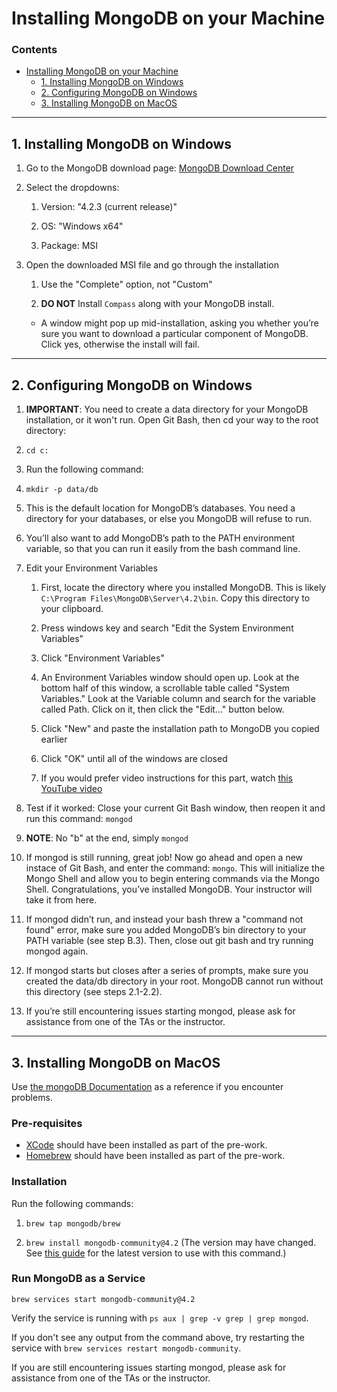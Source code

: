# Installing MongoDB on your Machine

### Contents

- [Installing MongoDB on your Machine](#installing-mongodb-on-your-machine)
  - [1. Installing MongoDB on Windows](#1-installing-mongodb-on-windows)
  - [2. Configuring MongoDB on Windows](#2-configuring-mongodb-on-windows)
  - [3. Installing MongoDB on MacOS](#3-installing-mongodb-on-macos)

---

## 1. Installing MongoDB on Windows

1. Go to the MongoDB download page: <a href="https://www.mongodb.com/download-center/community" target="_blank">MongoDB Download Center</a>

1. Select the dropdowns:

   1. Version: "4.2.3 (current release)"

   1. OS: "Windows x64"

   1. Package: MSI

1. Open the downloaded MSI file and go through the installation

   1. Use the "Complete" option, not "Custom"

   1. **DO NOT** Install `Compass` along with your MongoDB install.

   - A window might pop up mid-installation, asking you whether you’re sure you want to download a particular component of MongoDB. Click yes, otherwise the install will fail.

---

## 2. Configuring MongoDB on Windows

1. **IMPORTANT**: You need to create a data directory for your MongoDB installation, or it won't run. Open Git Bash, then cd your way to the root directory:

2. `cd c:`

3. Run the following command:

4. `mkdir -p data/db`

5. This is the default location for MongoDB’s databases. You need a directory for your databases, or else you MongoDB will refuse to run.

6. You’ll also want to add MongoDB’s path to the PATH environment variable, so that you can run it easily from the bash command line.

7. Edit your Environment Variables

   1. First, locate the directory where you installed MongoDB. This is likely `C:\Program Files\MongoDB\Server\4.2\bin`. Copy this directory to your clipboard.

   1. Press windows key and search "Edit the System Environment Variables"

   1. Click "Environment Variables"

   1. An Environment Variables window should open up. Look at the bottom half of this window, a scrollable table called "System Variables." Look at the Variable column and search for the variable called Path. Click on it, then click the "Edit…" button below.

   1. Click "New" and paste the installation path to MongoDB you copied earlier

   1. Click "OK" until all of the windows are closed

   1. If you would prefer video instructions for this part, watch
      [this YouTube video](https://www.youtube.com/watch?v=sBdaRlgb4N8&feature=youtu.be&t=120)

8. Test if it worked: Close your current Git Bash window, then reopen it and run this command: `mongod`

9. **NOTE**: No "b" at the end, simply `mongod`

10. If mongod is still running, great job! Now go ahead and open a new instace of Git Bash, and enter the command: `mongo`. This will initialize the Mongo Shell and allow you to begin entering commands via the Mongo Shell. Congratulations, you’ve installed MongoDB. Your instructor will take it from here.

11. If mongod didn’t run, and instead your bash threw a "command not found" error, make sure you added MongoDB’s bin directory to your PATH variable (see step B.3). Then, close out git bash and try running mongod again.

12. If mongod starts but closes after a series of prompts, make sure you created the data/db directory in your root. MongoDB cannot run without this directory (see steps 2.1-2.2).

13. If you’re still encountering issues starting mongod, please ask for assistance from one of the TAs or the instructor.

---

## 3. Installing MongoDB on MacOS

Use [the mongoDB Documentation](https://docs.mongodb.com/manual/tutorial/install-mongodb-on-os-x/) as a reference if you encounter problems.

### Pre-requisites

- [XCode](https://developer.apple.com/xcode/) should have been installed as part of the pre-work.
- [Homebrew](https://brew.sh/) should have been installed as part of the pre-work.

### Installation

Run the following commands:

1. `brew tap mongodb/brew`

2. `brew install mongodb-community@4.2` (The version may have changed. See [this guide](https://docs.mongodb.com/manual/tutorial/install-mongodb-on-os-x/#procedure) for the latest version to use with this command.)

### Run MongoDB as a Service

`brew services start mongodb-community@4.2`

Verify the service is running with `ps aux | grep -v grep | grep mongod`.

If you don't see any output from the command above, try restarting the service with `brew services restart mongodb-community`.

If you are still encountering issues starting mongod, please ask for assistance from one of the TAs or the instructor.
